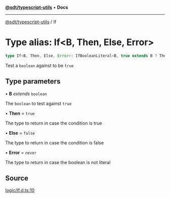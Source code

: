 [**@sdt/typescript-utils**](../README.md) • **Docs**

***

[@sdt/typescript-utils](../globals.md) / If

# Type alias: If\<B, Then, Else, Error\>

```ts
type If<B, Then, Else, Error>: IfBooleanLiteral<B, true extends B ? Then : Else, Error>;
```

Test a `boolean` against to be `true`

## Type parameters

• **B** *extends* `boolean`

The `boolean` to test against `true`

• **Then** = `true`

The type to return in case the condition is true

• **Else** = `false`

The type to return in case the condition is false

• **Error** = `never`

The type to return in case the boolean is not literal

## Source

[logic/If.d.ts:10](https://github.com/sylvaindethier/typescript-utils/blob/ab419bb948144c4ff1d3d3505b7f2f1b468a22c9/types/logic/If.d.ts#L10)
